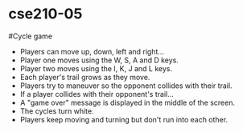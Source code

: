# cse210-05
#Cycle game
- Players can move up, down, left and right...
- Player one moves using the W, S, A and D keys.
- Player two moves using the I, K, J and L keys.
- Each player's trail grows as they move.
- Players try to maneuver so the opponent collides with their trail.
- If a player collides with their opponent's trail...
- A "game over" message is displayed in the middle of the screen.
- The cycles turn white.
- Players keep moving and turning but don't run into each other.
